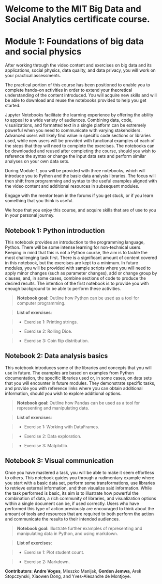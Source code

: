 # Welcome to the MIT Big Data and Social Analytics certificate course.

# Module 1: Foundations of big data and social physics

After working through the video content and exercises on big data and its applications, social physics, data quality, and data privacy, you will work on your practical assessments.

The practical portion of this course has been positioned to enable you to complete hands-on activities in order to extend your theoretical understanding of the content introduced. You will acquire new skills and will be able to download and reuse the notebooks provided to help you get started.

Jupyter Notebooks facilitate the learning experience by offering the ability to appeal to a wide variety of audiences. Combining data, code, visualizations, and formatted text in a single platform can be extremely powerful when you need to communicate with varying stakeholders. Advanced users will likely find value in specific code sections or libraries used, while new users will be provided with functional examples of each of the steps that they will need to complete the exercises. The notebooks can be downloaded and reused after completing the course, should you wish to reference the syntax or change the input data sets and perform similar analyses on your own data sets.

During Module 1, you will be provided with three notebooks, which will introduce you to Python and the basic data analysis libraries. The focus will then shift from programming and syntax to the useful examples aligned with the video content and additional resources in subsequent modules.

Engage with the mentor team in the forums if you get stuck, or if you learn something that you think is useful.

We hope that you enjoy this course, and acquire skills that are of use to you in your personal journey.

## Notebook 1: Python introduction
This notebook provides an introduction to the programming language, Python. There will be some intense learning for non-technical users. Keeping in mind that this is not a Python course, the aim is to tackle the most challenging task first. There is a significant amount of content covered in this notebook, but the exercises are kept to a minimum. In future modules, you will be provided with sample scripts where you will need to apply minor changes (such as parameter changes), add or change group by clauses, and, in some cases, combine sections of code to produce the desired results. The intention of the first notebook is to provide you with enough background to be able to perform these activities.

> **Notebook goal**: Outline how Python can be used as a tool for computer programming.

> **List of exercises**:

> - Exercise 1: Printing strings.

> - Exercise 2: Rolling Dice.

> - Exercise 3: Coin flip distribution.

## Notebook 2: Data analysis basics
This notebook introduces some of the libraries and concepts that you will use in future. The examples are based on examples from Python documentation, the specific libraries used or, in some cases, on data sets that you will encounter in future modules. They demonstrate specific tasks, and provide you with reference links where you can obtain additional information, should you wish to explore additional options.

> **Notebook goal**: Outline how Pandas can be used as a tool for representing and manipulating data.

> **List of exercises**:

> - Exercise 1: Working with DataFrames.

> - Exercise 2: Data exploration.

> - Exercise 3: Matplotlib.

## Notebook 3: Visual communication
Once you have mastered a task, you will be able to make it seem effortless to others. This notebook guides you through a rudimentary example where you start with a basic data set, perform some transformations, use libraries to retrieve external information, and then visualize said information. While the task performed is basic, its aim is to illustrate how powerful the combination of data, a rich community of libraries, and visualization options within a single document can be, if used correctly. Users who have performed this type of action previously are encouraged to think about the amount of tools and resources that are required to both perform the action and communicate the results to their intended audiences.

> **Notebook goal**: Illustrate further examples of representing and manipulating data in Python, and using markdown.

> **List of exercises**:

> - Exercise 1: Plot student count.

> - Exercise 2: Markdown.



**Contributors**:
**Andre Voges**, Mieszko Manijak, **Gorden Jemwa**, Arek Stopczynski, Xiaowen Dong, and Yves-Alexandre de Montjoye.
